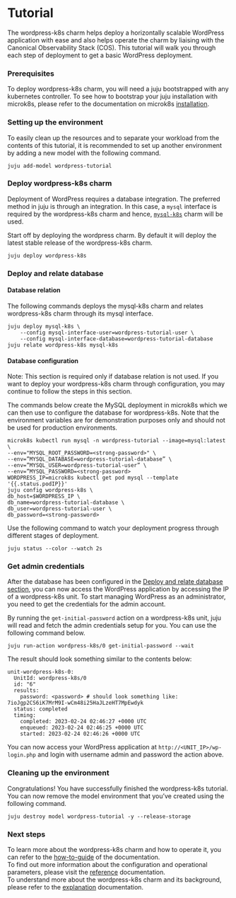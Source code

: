 # Tutorial

The wordpress-k8s charm helps deploy a horizontally scalable WordPress application with ease and
also helps operate the charm by liaising with the Canonical Observability Stack (COS). This
tutorial will walk you through each step of deployment to get a basic WordPress deployment.

### Prerequisites

To deploy wordpress-k8s charm, you will need a juju bootstrapped with any kubernetes controller.
To see how to bootstrap your juju installation with microk8s, please refer to the documentation
on microk8s [installation](https://juju.is/docs/olm/microk8s).

### Setting up the environment

To easily clean up the resources and to separate your workload from the contents of this tutorial,
it is recommended to set up another environment by adding a new model with the following command.

```
juju add-model wordpress-tutorial
```

### Deploy wordpress-k8s charm

Deployment of WordPress requires a database integration. The preferred method in juju is through an
integration. In this case, a `mysql` interface is required by the wordpress-k8s charm and
hence, [`mysql-k8s`](https://charmhub.io/mysql-k8s) charm will be used.

Start off by deploying the wordpress charm. By default it will deploy the latest stable release of
the wordpress-k8s charm.

```
juju deploy wordpress-k8s
```

### Deploy and relate database

#### Database relation

The following commands deploys the mysql-k8s charm and relates wordpress-k8s charm through its mysql
interface.

```
juju deploy mysql-k8s \
    --config mysql-interface-user=wordpress-tutorial-user \
    --config mysql-interface-database=wordpress-tutorial-database
juju relate wordpress-k8s mysql-k8s
```

#### Database configuration

Note: This section is required only if database relation is not used. If you want to deploy your
wordpress-k8s charm through configuration, you may continue to follow the steps in this section.

The commands below create the MySQL deployment in microk8s which we can then use to configure the
database for wordpress-k8s. Note that the environment variables are for demonstration purposes only
and should not be used for production environments.

```
microk8s kubectl run mysql -n wordpress-tutorial --image=mysql:latest \
--env="MYSQL_ROOT_PASSWORD=<strong-password>" \
--env=”MYSQL_DATABASE=wordpress-tutorial-database” \
--env=”MYSQL_USER=wordpress-tutorial-user” \
--env=”MYSQL_PASSWORD=<strong-password>
WORDPRESS_IP=microk8s kubectl get pod mysql --template '{{.status.podIP}}'
juju config wordpress-k8s \
db_host=$WORDPRESS_IP \
db_name=wordpress-tutorial-database \
db_user=wordpress-tutorial-user \
db_password=<strong-password>
```

Use the following command to watch your deployment progress through different stages of deployment.

```
juju status --color --watch 2s
```

### Get admin credentials

After the database has been configured in the
[Deploy and relate database section](#deploy-and-relate-database), you can now access the WordPress
application by accessing the IP of a wordpress-k8s unit. To start managing WordPress as an
administrator, you need to get the credentials for the admin account.

By running the `get-initial-password` action on a wordpress-k8s unit, juju will read and fetch the
admin credentials setup for you. You can use the following command below.

```
juju run-action wordpress-k8s/0 get-initial-password --wait
```

The result should look something similar to the contents below:

```
unit-wordpress-k8s-0:
  UnitId: wordpress-k8s/0
  id: "6"
  results:
    password: <password> # should look something like: 7ioJgp2CS6iK7MrM9I-wCm48i25HaJLzeHT7MpEwdyk
  status: completed
  timing:
    completed: 2023-02-24 02:46:27 +0000 UTC
    enqueued: 2023-02-24 02:46:25 +0000 UTC
    started: 2023-02-24 02:46:26 +0000 UTC
```

You can now access your WordPress application at `http://<UNIT_IP>/wp-login.php` and login with
username admin and password the action above.

### Cleaning up the environment

Congratulations! You have successfully finished the wordpress-k8s tutorial. You can now remove the
model environment that you’ve created using the following command.

```
juju destroy model wordpress-tutorial -y --release-storage
```

### Next steps

To learn more about the wordpress-k8s charm and how to operate it, you can refer to the
[how-to-guide](https://charmhub.io/wordpress-k8s/docs/how-to-guide?channel=edge) of the documentation.  
To find out more information about the configuration and operational parameters, please visit the
[reference](https://charmhub.io/wordpress-k8s/docs/reference?channel=edge) documentation.  
To understand more about the wordpress-k8s charm and its background, please refer to the
[explanation](https://charmhub.io/wordpress-k8s/docs/explanation?channel=edge) documentation.
